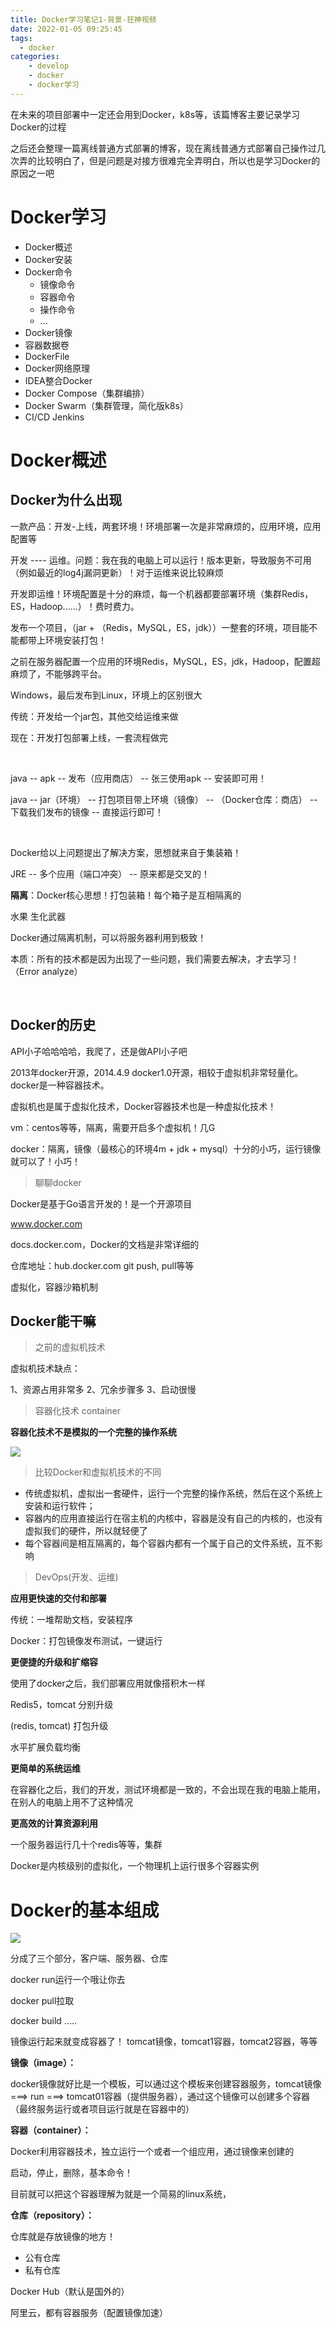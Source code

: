 ```yaml
---
title: Docker学习笔记1-背景-狂神视频
date: 2022-01-05 09:25:45
tags:
  - docker
categories:
	- develop
	- docker
	- docker学习
---
```


在未来的项目部署中一定还会用到Docker，k8s等，该篇博客主要记录学习Docker的过程

之后还会整理一篇离线普通方式部署的博客，现在离线普通方式部署自己操作过几次弄的比较明白了，但是问题是对接方很难完全弄明白，所以也是学习Docker的原因之一吧

<!--more-->


# Docker学习
 
- Docker概述
- Docker安装
- Docker命令
  - 镜像命令
  - 容器命令
  - 操作命令
  - ...
- Docker镜像
- 容器数据卷
- DockerFile
- Docker网络原理
- IDEA整合Docker
- Docker Compose（集群编排）
- Docker Swarm（集群管理，简化版k8s）
- CI/CD Jenkins
  

# Docker概述

## Docker为什么出现

一款产品：开发-上线，两套环境！环境部署一次是非常麻烦的，应用环境，应用配置等

开发 ---- 运维。问题：我在我的电脑上可以运行！版本更新，导致服务不可用（例如最近的log4j漏洞更新）！对于运维来说比较麻烦

开发即运维！环境配置是十分的麻烦，每一个机器都要部署环境（集群Redis，ES，Hadoop......）！费时费力。

发布一个项目，（jar + （Redis，MySQL，ES，jdk））一整套的环境，项目能不能都带上环境安装打包！

之前在服务器配置一个应用的环境Redis，MySQL，ES，jdk，Hadoop，配置超麻烦了，不能够跨平台。

Windows，最后发布到Linux，环境上的区别很大

传统：开发给一个jar包，其他交给运维来做

现在：开发打包部署上线，一套流程做完

&nbsp;

java -- apk -- 发布（应用商店） -- 张三使用apk -- 安装即可用！

java -- jar（环境） -- 打包项目带上环境（镜像） -- （Docker仓库：商店） -- 下载我们发布的镜像 -- 直接运行即可！

&nbsp;

Docker给以上问题提出了解决方案，思想就来自于集装箱！

JRE -- 多个应用（端口冲突） -- 原来都是交叉的！

**隔离**：Docker核心思想！打包装箱！每个箱子是互相隔离的

水果 生化武器

Docker通过隔离机制，可以将服务器利用到极致！

本质：所有的技术都是因为出现了一些问题，我们需要去解决，才去学习！（Error analyze）

&nbsp;

## Docker的历史

API小子哈哈哈哈，我爬了，还是做API小子吧

2013年docker开源，2014.4.9 docker1.0开源，相较于虚拟机非常轻量化。docker是一种容器技术。

虚拟机也是属于虚拟化技术，Docker容器技术也是一种虚拟化技术！

vm：centos等等，隔离，需要开启多个虚拟机！几G

docker：隔离，镜像（最核心的环境4m + jdk + mysql）十分的小巧，运行镜像就可以了！小巧！

> 聊聊docker

Docker是基于Go语言开发的！是一个开源项目

www.docker.com

docs.docker.com，Docker的文档是非常详细的

仓库地址：hub.docker.com git push, pull等等

虚拟化，容器沙箱机制


## Docker能干嘛

> 之前的虚拟机技术

虚拟机技术缺点：

1、资源占用非常多
2、冗余步骤多
3、启动很慢


> 容器化技术 container

**容器化技术不是模拟的一个完整的操作系统**

![](http://yixuan004.oss-cn-hangzhou.aliyuncs.com/img/2022-01-05-15-40-13.png)

 
> 比较Docker和虚拟机技术的不同

- 传统虚拟机，虚拟出一套硬件，运行一个完整的操作系统，然后在这个系统上安装和运行软件；
- 容器内的应用直接运行在宿主机的内核中，容器是没有自己的内核的，也没有虚拟我们的硬件，所以就轻便了
- 每个容器间是相互隔离的，每个容器内都有一个属于自己的文件系统，互不影响


> DevOps(开发、运维)

**应用更快速的交付和部署**

传统：一堆帮助文档，安装程序

Docker：打包镜像发布测试，一键运行

**更便捷的升级和扩缩容**

使用了docker之后，我们部署应用就像搭积木一样

Redis5，tomcat 分别升级

(redis, tomcat) 打包升级

水平扩展负载均衡

**更简单的系统运维**

在容器化之后，我们的开发，测试环境都是一致的，不会出现在我的电脑上能用，在别人的电脑上用不了这种情况

**更高效的计算资源利用**

一个服务器运行几十个redis等等，集群

Docker是内核级别的虚拟化，一个物理机上运行很多个容器实例


# Docker的基本组成

![](http://yixuan004.oss-cn-hangzhou.aliyuncs.com/img/2022-01-05-15-55-22.png)

分成了三个部分，客户端、服务器、仓库

docker run运行一个哦让你去

docker pull拉取

docker build .....

镜像运行起来就变成容器了！ tomcat镜像，tomcat1容器，tomcat2容器，等等



**镜像（image）：**

docker镜像就好比是一个模板，可以通过这个模板来创建容器服务，tomcat镜像 ===> run ===> tomcat01容器（提供服务器），通过这个镜像可以创建多个容器（最终服务运行或者项目运行就是在容器中的）


**容器（container）：**

Docker利用容器技术，独立运行一个或者一个组应用，通过镜像来创建的

启动，停止，删除，基本命令！

目前就可以把这个容器理解为就是一个简易的linux系统，

**仓库（repository）：**

仓库就是存放镜像的地方！

- 公有仓库
- 私有仓库

Docker Hub（默认是国外的）

阿里云，都有容器服务（配置镜像加速）